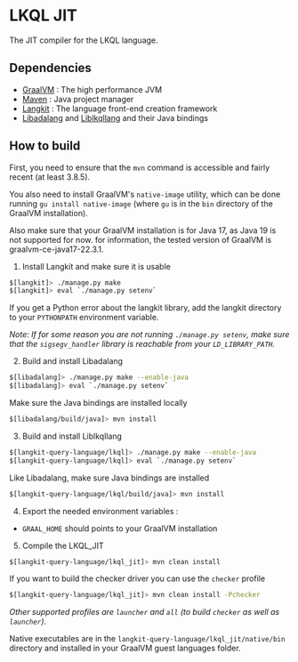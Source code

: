 LKQL JIT
========

The JIT compiler for the LKQL language.

Dependencies
------------

* [GraalVM](https://www.graalvm.org/) : The high performance JVM
* [Maven](https://maven.apache.org/) : Java project manager
* [Langkit](https://github.com/AdaCore/langkit) : The language front-end creation framework
* [Libadalang](https://github.com/AdaCore/libadalang) and [Liblkqllang](https://github.com/AdaCore/langkit-query-language) and their Java bindings

How to build
------------

First, you need to ensure that the `mvn` command is accessible and fairly recent (at least 3.8.5).

You also need to install GraalVM's `native-image` utility, which can be done running `gu install native-image` (where `gu` is in the `bin` directory of the GraalVM installation).

Also make sure that your GraalVM installation is for Java 17, as Java 19 is not supported for now. for information, the tested version of GraalVM is graalvm-ce-java17-22.3.1.

1) Install Langkit and make sure it is usable

```sh
$[langkit]> ./manage.py make
$[langkit]> eval `./manage.py setenv`
```
If you get a Python error about the langkit library, add the langkit directory to your `PYTHONPATH` environment variable.

*Note: If for some reason you are not running `./manage.py setenv`, make sure that the `sigsegv_handler` library is reachable from your `LD_LIBRARY_PATH`.*

2) Build and install Libadalang

```sh
$[libadalang]> ./manage.py make --enable-java
$[libadalang]> eval `./manage.py setenv`
```

Make sure the Java bindings are installed locally

```sh
$[libadalang/build/java]> mvn install
```

3) Build and install Liblkqllang

```sh
$[langkit-query-language/lkql]> ./manage.py make --enable-java
$[langkit-query-language/lkql]> eval `./manage.py setenv`
```

Like Libadalang, make sure Java bindings are installed

```sh
$[langkit-query-language/lkql/build/java]> mvn install
```

4) Export the needed environment variables :
  * `GRAAL_HOME` should points to your GraalVM installation

5) Compile the LKQL_JIT

```sh
$[langkit-query-language/lkql_jit]> mvn clean install
```

If you want to build the checker driver you can use the `checker` profile

```sh
$[langkit-query-language/lkql_jit]> mvn clean install -Pchecker
```

*Other supported profiles are `launcher` and `all` (to build `checker` as well as `launcher`).*

Native executables are in the `langkit-query-language/lkql_jit/native/bin` directory and installed in your GraalVM guest languages folder.
